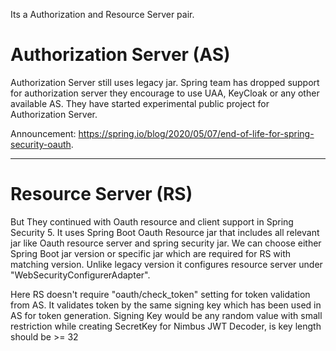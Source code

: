 Its a Authorization and Resource Server pair.

# Authorization Server (AS)
Authorization Server still uses legacy jar. Spring team has dropped support for authorization server they encourage to use UAA, KeyCloak or any other available AS.
They have started experimental public project for Authorization Server. 

Announcement: https://spring.io/blog/2020/05/07/end-of-life-for-spring-security-oauth.
___
# Resource Server (RS)
But They continued with Oauth resource and client support in Spring Security 5.
It uses Spring Boot Oauth Resource jar that includes all relevant jar like Oauth resource server and spring security jar.
We can choose either Spring Boot jar version or specific jar which are required for RS with matching version.
Unlike legacy version it configures resource server under "WebSecurityConfigurerAdapter".

Here RS doesn't require "oauth/check_token" setting for token validation from AS. It validates token by the same signing key which has been used in AS for token generation.
Signing Key would be any random value with small restriction while creating SecretKey for Nimbus JWT Decoder, is key length should be >= 32
